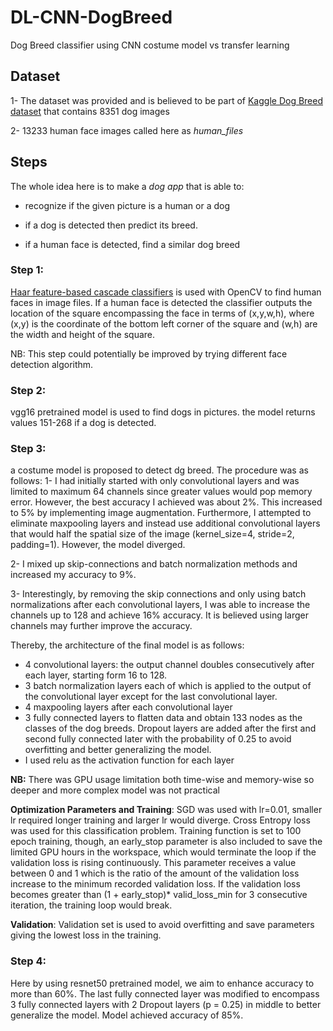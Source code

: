 # DL-CNN-DogBreed
Dog Breed classifier using CNN costume model vs transfer learning

## Dataset
1- The dataset was provided and is believed to be part of [Kaggle Dog Breed dataset](https://www.kaggle.com/c/dog-breed-identification) that contains 8351 dog images

2- 13233 human face images called here as *human_files*

## Steps
The whole idea here is to make a *dog app* that is able to:

- recognize if the given picture is a human or a dog

- if a dog is detected then predict its breed.

- if a human face is detected, find a similar dog breed

### Step 1:
[Haar feature-based cascade classifiers](http://docs.opencv.org/trunk/d7/d8b/tutorial_py_face_detection.html) is used with OpenCV to find human faces in image files.
If a human face is detected the classifier outputs the location of the square
encompassing the face in terms of (x,y,w,h), where (x,y) is the coordinate of the bottom
left corner of the square and (w,h) are the width and height of the square.

NB: This step could potentially be improved by trying different face detection algorithm.

### Step 2:
vgg16 pretrained model is used to find dogs in pictures.
the model returns values 151-268 if a dog is detected.

### Step 3:
a costume model is proposed to detect dg breed. The procedure was as follows:
1- I had initially started with only convolutional layers and was limited to maximum 64 channels since greater values would pop memory error. However, the best accuracy I achieved was about 2%. This increased to 5% by implementing image augmentation. Furthermore, I attempted to eliminate maxpooling layers and instead use additional convolutional layers that would half the spatial size of the image (kernel_size=4, stride=2, padding=1). However, the model diverged.

2- I mixed up skip-connections and batch normalization methods and increased my accuracy to 9%.

3- Interestingly, by removing the skip connections and only using batch normalizations after each convolutional layers, I was able to increase the channels up to 128 and achieve 16% accuracy. It is believed using larger channels may further improve the accuracy.

Thereby, the architecture of the final model is as follows:

- 4 convolutional layers: the output channel doubles consecutively after each layer, starting form 16 to 128.
- 3 batch normalization layers each of which is applied to the output of the convolutional layer except for the last convolutional layer.
- 4 maxpooling layers after each convolutional layer
- 3 fully connected layers to flatten data and obtain 133 nodes as the classes of the dog breeds. Dropout layers are added after the first and second fully connected later with the probability of 0.25 to avoid overfitting and better generalizing the model.
- I used relu as the activation function for each layer

**NB:** There was GPU usage limitation both time-wise and memory-wise so deeper and more complex model
was not practical

**Optimization Parameters and Training**:
SGD was used with lr=0.01, smaller lr required longer training and larger lr would
diverge.
Cross Entropy loss was used for this classification problem.
Training function is set to 100 epoch training, though, an early_stop parameter is
also included to save the limited GPU hours in the workspace, which would terminate the loop if the validation loss is rising continuously. This parameter receives a value between 0 and 1 which is the ratio of the amount of the validation loss increase to the minimum recorded validation loss. If the validation loss becomes greater than (1 + early_stop)* valid_loss_min for 3 consecutive iteration, the training loop would break.

**Validation**:
Validation set is used to avoid overfitting and save parameters giving
the lowest loss in the training.

### Step 4:
Here by using resnet50 pretrained model, we aim to enhance accuracy to more than 60%.
The last fully connected layer was modified to encompass 3 fully connected layers with 2 Dropout layers (p = 0.25) in middle to better generalize the model.
Model achieved accuracy of 85%.

